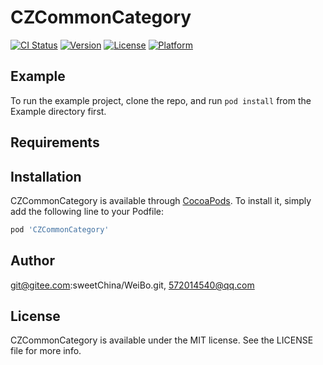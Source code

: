 # CZCommonCategory

[![CI Status](https://img.shields.io/travis/git@gitee.com:sweetChina/WeiBo.git/CZCommonCategory.svg?style=flat)](https://travis-ci.org/git@gitee.com:sweetChina/WeiBo.git/CZCommonCategory)
[![Version](https://img.shields.io/cocoapods/v/CZCommonCategory.svg?style=flat)](https://cocoapods.org/pods/CZCommonCategory)
[![License](https://img.shields.io/cocoapods/l/CZCommonCategory.svg?style=flat)](https://cocoapods.org/pods/CZCommonCategory)
[![Platform](https://img.shields.io/cocoapods/p/CZCommonCategory.svg?style=flat)](https://cocoapods.org/pods/CZCommonCategory)

## Example

To run the example project, clone the repo, and run `pod install` from the Example directory first.

## Requirements

## Installation

CZCommonCategory is available through [CocoaPods](https://cocoapods.org). To install
it, simply add the following line to your Podfile:

```ruby
pod 'CZCommonCategory'
```

## Author

git@gitee.com:sweetChina/WeiBo.git, 572014540@qq.com

## License

CZCommonCategory is available under the MIT license. See the LICENSE file for more info.
